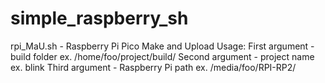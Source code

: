 # simple_raspberry_sh
rpi_MaU.sh - Raspberry Pi Pico Make and Upload
  Usage:
    First argument - build folder ex. /home/foo/project/build/
    Second argument - project name ex. blink
    Third argument - Raspberry Pi path ex. /media/foo/RPI-RP2/
